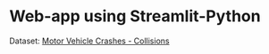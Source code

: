 # Web-app using Streamlit-Python

Dataset: [Motor Vehicle Crashes - Collisions](https://data.cityofnewyork.us/Public-Safety/Motor-Vehicle-Collisions-Crashes/h9gi-nx95 "Dataset")

